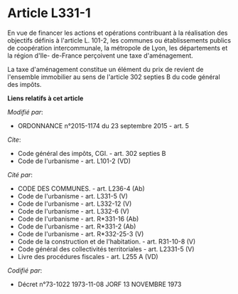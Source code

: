 # Article L331-1

En vue de financer les actions et opérations contribuant à la réalisation des objectifs définis à l'article L. 101-2, les
communes ou établissements publics de coopération intercommunale, la métropole de Lyon, les départements et la région d'Ile-
de-France perçoivent une taxe d'aménagement. 

La taxe d'aménagement constitue un élément du prix de revient de l'ensemble immobilier au sens de l'article 302 septies B du
code général des impôts.

**Liens relatifs à cet article**

_Modifié par_:

  - ORDONNANCE n°2015-1174 du 23 septembre 2015 - art. 5

_Cite_:

  - Code général des impôts, CGI. - art. 302 septies B
  - Code de l'urbanisme - art. L101-2 (VD)

_Cité par_:

  - CODE DES COMMUNES. - art. L236-4 (Ab)
  - Code de l'urbanisme - art. L331-5 (V)
  - Code de l'urbanisme - art. L332-12 (V)
  - Code de l'urbanisme - art. L332-6 (V)
  - Code de l'urbanisme - art. R*331-16 (Ab)
  - Code de l'urbanisme - art. R*331-2 (Ab)
  - Code de l'urbanisme - art. R*332-25-3 (V)
  - Code de la construction et de l'habitation. - art. R31-10-8 (V)
  - Code général des collectivités territoriales - art. L2331-5 (V)
  - Livre des procédures fiscales - art. L255 A (VD)

_Codifié par_:

  - Décret n°73-1022 1973-11-08 JORF 13 NOVEMBRE 1973
